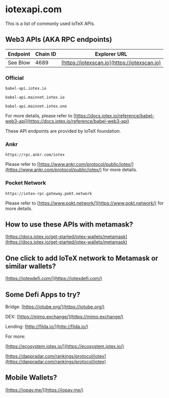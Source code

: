 # iotexapi.com

This is a list of commonly used IoTeX APIs.

## Web3 APIs (AKA RPC endpoints)



| Endpoint | Chain ID | Explorer URL |
| ------- | ---------| -------------| 
| See Blow | 4689 | [https://iotexscan.io](https://iotexscan.io) |



### Official

```
babel-api.iotex.io
```
```
babel-api.mainnet.iotex.io
```
```
babel-api.mainnet.iotex.one
```

For more details, please refer to [https://docs.iotex.io/reference/babel-web3-api](https://docs.iotex.io/reference/babel-web3-api)

These API endpoints are provided by IoTeX foundation.


### Ankr

```
https://rpc.ankr.com/iotex
```

Please refer to [https://www.ankr.com/protocol/public/iotex/](https://www.ankr.com/protocol/public/iotex/) for more details.

### Pocket Network

```
https://iotex-rpc.gateway.pokt.network 
```

Please refer to [https://www.pokt.network/](https://www.pokt.network/) for more details.

## How to use these APIs with metamask?

[https://docs.iotex.io/get-started/iotex-wallets/metamask](https://docs.iotex.io/get-started/iotex-wallets/metamask)

## One click to add IoTeX network to Metamask or similar wallets?

[https://iotexdefi.com/](https://iotexdefi.com/)

## Some Defi Apps to try?

Bridge: [https://iotube.org/](https://iotube.org/)

DEX: [https://mimo.exchange/](https://mimo.exchange/)

Lending: [http://filda.io/](http://filda.io/)

For more: 

[https://ecosystem.iotex.io/](https://ecosystem.iotex.io/)

[https://dappradar.com/rankings/protocol/iotex](https://dappradar.com/rankings/protocol/iotex)


## Mobile Wallets?

[https://iopay.me/](https://iopay.me/)

